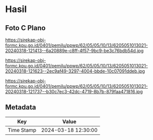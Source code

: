 # Hasil

## Foto C Plano

https://sirekap-obj-formc.kpu.go.id/0401/pemilu/ppwp/62/05/05/10/13/6205051013021-20240318-121413--6a20889e-c8ff-4f57-9bc9-be3c76bdb54d.jpg

https://sirekap-obj-formc.kpu.go.id/0401/pemilu/ppwp/62/05/05/10/13/6205051013021-20240318-121623--2ec9af49-3297-4004-bbde-10c07091ddeb.jpg

https://sirekap-obj-formc.kpu.go.id/0401/pemilu/ppwp/62/05/05/10/13/6205051013021-20240318-121737--b30c7ec3-42dc-4719-8b7b-879faa471816.jpg


## Metadata

| Key        | Value               |
| ---------- | ------------------- |
| Time Stamp | 2024-03-18 12:30:00 |



